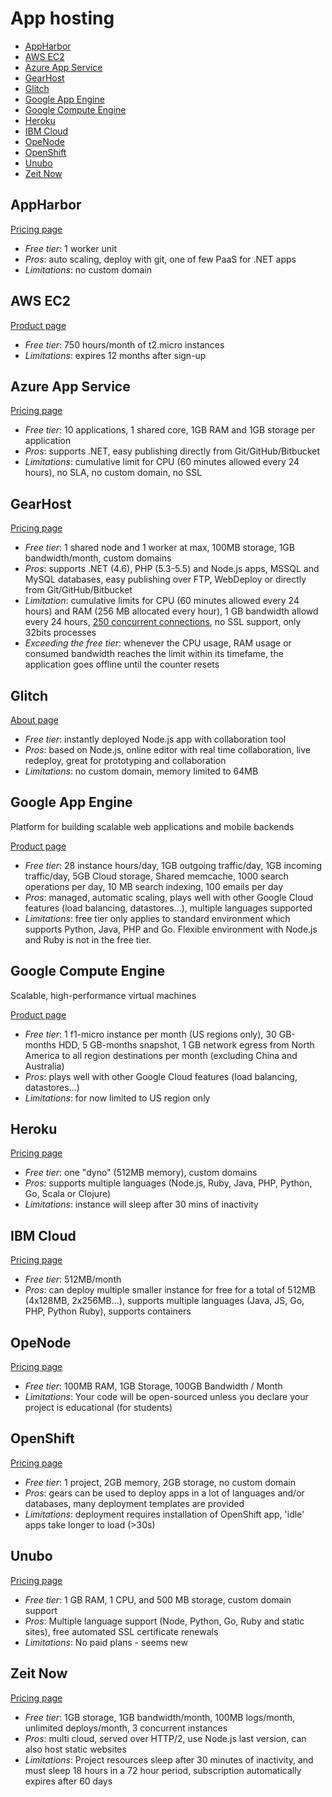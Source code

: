 # App hosting

<!-- TOC depthFrom:2 -->

- [AppHarbor](#appharbor)
- [AWS EC2](#aws-ec2)
- [Azure App Service](#azure-app-service)
- [GearHost](#gearhost)
- [Glitch](#glitch)
- [Google App Engine](#google-app-engine)
- [Google Compute Engine](#google-compute-engine)
- [Heroku](#heroku)
- [IBM Cloud](#ibm-cloud)
- [OpeNode](#openode)
- [OpenShift](#openshift)
- [Unubo](#unubo)
- [Zeit Now](#zeit-now)

<!-- /TOC -->

## AppHarbor

[Pricing page](https://appharbor.com/pricing)

* *Free tier*: 1 worker unit
* *Pros*: auto scaling, deploy with git, one of few PaaS for .NET apps
* *Limitations*: no custom domain

## AWS EC2

[Product page](https://aws.amazon.com/free/)

* *Free tier*: 750 hours/month of t2.micro instances
* *Limitations*: expires 12 months after sign-up

## Azure App Service

[Pricing page](https://azure.microsoft.com/en-us/pricing/details/app-service/)

* *Free tier*: 10 applications, 1 shared core, 1GB RAM and 1GB storage per application
* *Pros*: supports .NET, easy publishing directly from Git/GitHub/Bitbucket
* *Limitations*: cumulative limit for CPU (60 minutes allowed every 24 hours), no SLA, no custom domain, no SSL

## GearHost

[Pricing page](https://www.gearhost.com/pricing)

* *Free tier*: 1 shared node and 1 worker at max, 100MB storage, 1GB bandwidth/month, custom domains
* *Pros*: supports .NET (4.6), PHP (5.3-5.5) and Node.js apps, MSSQL and MySQL databases, easy publishing over FTP, WebDeploy or directly from Git/GitHub/Bitbucket
* *Limitation*: cumulative limits for CPU (60 minutes allowed every 24 hours) and RAM (256 MB allocated every hour), 1 GB bandwidth allowd every 24 hours, [250 concurrent connections](https://www.gearhost.com/documentation/difference-free-standard-reserved-plans), no SSL support, only 32bits processes
* *Exceeding the free tier*: whenever the CPU usage, RAM usage or consumed bandwidth reaches the limit within its timefame, the application goes offline until the counter resets

## Glitch

[About page](https://glitch.com/about/)

* *Free tier*: instantly deployed Node.js app with collaboration tool
* *Pros*: based on Node.js, online editor with real time collaboration, live redeploy, great for prototyping and collaboration
* *Limitations*: no custom domain, memory limited to 64MB

## Google App Engine

Platform for building scalable web applications and mobile backends

[Product page](https://cloud.google.com/appengine)

* *Free tier*: 28 instance hours/day, 1GB outgoing traffic/day, 1GB incoming traffic/day, 5GB Cloud storage, Shared memcache, 1000 search operations per day, 10 MB search indexing, 100 emails per day
* *Pros*: managed, automatic scaling, plays well with other Google Cloud features (load balancing, datastores...), multiple languages supported
* *Limitations*: free tier only applies to standard environment which supports Python, Java, PHP and Go. Flexible environment with Node.js and Ruby is not in the free tier.

## Google Compute Engine

Scalable, high-performance virtual machines

[Product page](https://cloud.google.com/compute/)

* *Free tier*: 1 f1-micro instance per month (US regions only), 30 GB-months HDD, 5 GB-months snapshot, 1 GB network egress from North America to all region destinations per month (excluding China and Australia)
* *Pros*: plays well with other Google Cloud features (load balancing, datastores...)
* *Limitations*: for now limited to US region only

## Heroku

[Pricing page](https://www.heroku.com/pricing)

* *Free tier*: one "dyno" (512MB memory), custom domains
* *Pros*: supports multiple languages (Node.js, Ruby, Java, PHP, Python, Go, Scala or Clojure)
* *Limitations*: instance will sleep after 30 mins of inactivity

## IBM Cloud

[Pricing page](https://cloud.ibm.com/pricing/)

* *Free tier*: 512MB/month
* *Pros*: can deploy multiple smaller instance for free for a total of 512MB (4x128MB, 2x256MB...), supports multiple languages (Java, JS, Go, PHP, Python Ruby), supports containers

## OpeNode

[Pricing page](https://www.openode.io/pricing)
* *Free tier*: 100MB RAM, 1GB Storage, 100GB Bandwidth / Month
* *Limitations*: Your code will be open-sourced unless you declare your project is educational (for students)

## OpenShift

[Pricing page](https://www.openshift.com/pricing/index.html)

* *Free tier*: 1 project, 2GB memory, 2GB storage, no custom domain
* *Pros*: gears can be used to deploy apps in a lot of languages and/or databases, many deployment templates are provided
* *Limitations*: deployment requires installation of OpenShift app, 'idle' apps take longer to load (>30s)

## Unubo

[Pricing page](https://unubo.com/pricing)
* *Free tier*: 1 GB RAM, 1 CPU, and 500 MB storage, custom domain support
* *Pros*: Multiple language support (Node, Python, Go, Ruby and static sites), free automated SSL certificate renewals
* *Limitations*: No paid plans - seems new

## Zeit Now

[Pricing page](https://zeit.co/now#pricing)

* *Free tier*: 1GB storage, 1GB bandwidth/month, 100MB logs/month, unlimited deploys/month, 3 concurrent instances
* *Pros*: multi cloud, served over HTTP/2, use Node.js last version, can also host static websites
* *Limitations*: Project resources sleep after 30 minutes of inactivity, and must sleep 18 hours in a 72 hour period, subscription automatically expires after 60 days
